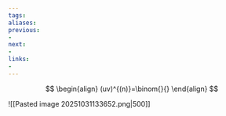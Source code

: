 ```yaml
---
tags:
aliases:
previous:
- 
next:
- 
links:
- 
---
```


$$
\begin{align}
(uv)^{(n)}=\binom{}{}
\end{align}
$$


![[Pasted image 20251031133652.png|500]]



